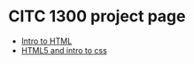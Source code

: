 # CITC 1300 project page

<ul>
    <li><a href="intro_to_html/index.html" target="blank">Intro to HTML</a></li>
    <li><a href="HTML5_intro_to_css/index.html" target="blank">HTML5 and intro to css</a></li>
</ul>
